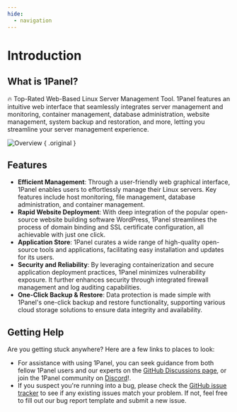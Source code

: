 ```yaml
---
hide:
  - navigation
---
```


# Introduction

## What is 1Panel?

🔥 Top-Rated Web-Based Linux Server Management Tool. 1Panel features an intuitive web interface that seamlessly integrates server management and monitoring, container management, database administration, website management, system backup and restoration, and more, letting you streamline your server management experience.

![Overview](https://resource.1panel.hk/img/1panel.png)
{ .original }

## Features

- **Efficient Management**: Through a user-friendly web graphical interface, 1Panel enables users to effortlessly manage their Linux servers. Key features include host monitoring, file management, database administration, and container management.
- **Rapid Website Deployment**: With deep integration of the popular open-source website building software WordPress, 1Panel streamlines the process of domain binding and SSL certificate configuration, all achievable with just one click.
- **Application Store**: 1Panel curates a wide range of high-quality open-source tools and applications, facilitating easy installation and updates for its users.
- **Security and Reliability**: By leveraging containerization and secure application deployment practices, 1Panel minimizes vulnerability exposure. It further enhances security through integrated firewall management and log auditing capabilities.
- **One-Click Backup & Restore**: Data protection is made simple with 1Panel's one-click backup and restore functionality, supporting various cloud storage solutions to ensure data integrity and availability.

## Getting Help

Are you getting stuck anywhere? Here are a few links to places to look:

- For assistance with using 1Panel, you can seek guidance from both fellow 1Panel users and our experts on the [GitHub Discussions page](https://github.com/1Panel-dev/1Panel/discussions/), or join the 1Panel community on [Discord](https://discord.gg/bUpUqWqdRr)!.
- If you suspect you're running into a bug, please check the [GitHub issue tracker](https://github.com/1panel-dev/1panel/issues) to see if any existing issues match your problem. If not, feel free to fill out our bug report template and submit a new issue.
